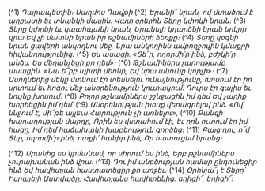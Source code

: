 
(^1) _Դպրապետին։ Սաղմոս Դավթի_
(^2) _Երանի՜ նրան, ով մտածում է աղքատի եւ տնանկի մասին.
Վատ օրերին Տերը կփրկի նրան։_
(^3) _Տերը կփրկի եւ կպահպանի նրան,
Երանելի կդարձնի նրան երկրի վրա
Եվ չի մատնի նրան իր թշնամիների ձեռքը։_
(^4) _Տերը կօգնի նրան ցավերի անկողնու մեջ,
Նրա անկողինն ամբողջովին կմաքրի հիվանդությունից։_
(^5) _Ես ասացի. «Տե՜ր, ողորմի՛ր ինձ, բժշկի՛ր անձս.
Ես մեղանչեցի քո դեմ»։_
(^6) _Թշնամիներս չարությամբ ասացին. «Նա ե՞րբ պիտի մեռնի,
Եվ նրա անունը կորչի»։_
(^7) _Ասողներից մեկը մտնում էր տեսնելու ունայնությունը,
Խոսում էր իր սրտում եւ հոգու մեջ անօրենություն կուտակում.
Դուրս էր գալիս եւ նույնը խոսում։_
(^8) _Բոլոր թշնամիներս շշնջացին իմ դեմ
Եվ չարիք խորհեցին իմ դեմ՝_
(^9) _Անօրենության խոսք վերագրելով ինձ.
«Ով ննջում է, մի՞թե այլեւս
Հարություն չի առնելու»,_
(^10) _Քանզի խաղաղության մարդը,
Որին ես վստահում էի, եւ որն ուտում էր իմ հացը,
Իմ դեմ հաճախակի խաբեություն գործեց։_
(^11) _Բայց դու, ո՜վ Տեր, ողորմի՛ր ինձ, ոտքի՛ հանիր ինձ,
Որ հատուցեմ նրանց։_


(^12) _Սրանից ես կիմանամ, որ սիրում ես ինձ,
Երբ թշնամիներս չուրախանան ինձ վրա։_
(^13) _Դու իմ անբծության համար ընդունեցիր ինձ
Եվ հավիտյան հաստատեցիր քո առջեւ։_
(^14) _Օրհնյա՜լ է Տերը՝ Իսրայելի Աստվածը,
Հավիտյանս հավիտենից. եղիցի՜, եղիցի՜։_
